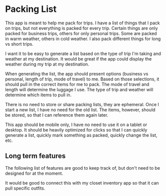 # Packing List

This app is meant to help me pack for trips. I have a list of things that I pack on trips, but not everything is packed for every trip. Certain things are only packed for business trips, others for only personal trips. Some are packed in warm weather, others in cold weather. I also pack different things for long vs short trips.

I want it to be easy to generate a list based on the type of trip I'm taking and weather at my destination. It would be great if the app could display the weather during my trip at my destination.

When generating the list, the app should present options (business vs personal, length of trip, mode of travel) to me. Based on those selections, it should pull in the correct items for me to pack. The mode of travel and length will determine the luggage I use. The type of trip and weather will determine which items to pull in.

There is no need to store or share packing lists, they are ephemeral. Once I start a new list, I have no need for the old list. The items, however, should be stored, so that I can reference them again later.

This app should be mobile only, I have no need to use it on a tablet or desktop. It should be heavily optimized for clicks so that I can quickly generate a list, quickly mark something as packed, quickly change the list, etc.

## Long term features

The following list of features are good to keep track of, but don't need to be designed for at the moment.

It would be good to connect this with my closet inventory app so that it can pull specific outfits.
